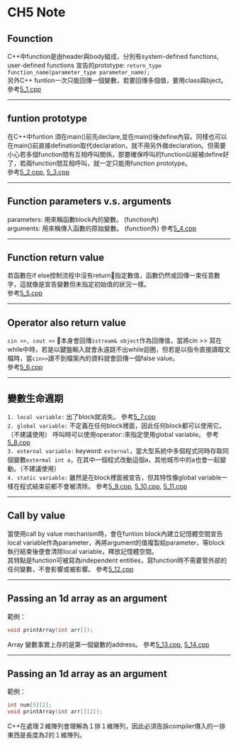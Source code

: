 # **CH5 Note**
## **Founction**
C++中function是由header與body組成，分別有system-defined functions, user-defined functions
宣告的prototype: `return_type function_name(parameter_type parameter_name);`  
另外C++ funtion一次只能回傳一個變數，若要回傳多個值，要用class與bject。
參考[5_1.cpp](./5_1.cpp)


---
## **funtion prototype**
在C++中funtion 須在main()前先declare,並在main()後define內容。同樣也可以在main()前直接defination取代declaration，就不用另外做declaration。但需要小心若多個function間有互相呼叫關係，那要確保呼叫的function以經被define好了，若兩function間互相呼叫，就一定只能用function prototype。  
參考[5_2.cpp](./5_2.cpp), [5_3.cpp](./5_3.cpp)


---
## **Function parameters v.s. arguments**
parameters: 用來稱函數block內的變數。 (function內)   
arguments: 用來稱傳入函數的原始變數。 (function外)
參考[5_4.cpp](./5_4.cpp)


---
## **Function return value**
若函數在if else控制流程中沒有return指定數值，函數仍然或回傳一束任意數字，這就像是宣告變數但未指定初始值的狀況一樣。  
參考[5_5.cpp](./5_5.cpp) 


---
## **Operator also return value**
`cin >>, cout <<` 本身會回傳`istream& object`作為回傳值，當將cin >> 寫在while中時，若是以鍵盤輸入就會永遠跳不出while迴圈，但若是以指令直接讀取文檔時，當`cin>>`讀不到檔案內的資料就會回傳一個false value。  
參考[5_6.cpp](./5_6.cpp) 


---
## **變數生命週期**
`1. local variable:` 出了block就消失。 參考[5_7.cpp](./5_7.cpp)   
`2. global variable:` 不定義在任何block裡面，因此任何block都可以使用它。（不建議使用）
呼叫時可以使用operator::來指定使用global variable。  參考[5_8.cpp](./5_8.cpp)    
`3. external variable:` keyword: `external`，當大型系統中多個程式同時存取同個變數`extermal int a`，在其中一個程式改動這個a，其他城市中的a也會一起變動。（不建議使用）  
`4. static variable:` 雖然是在block裡面被宣告，但其特性像global variable一樣在程式結束前都不會被清除。 參考[5_9.cpp](./5_9.cpp), [5_10.cpp](./5_10.cpp), [5_11.cpp](./5_11.cpp)          


---
## **Call by value**
當使用call by value mechanism時，會在funtion block內建立記憶體空間宣告local variable作為parameter，再將argument的值複製給parameter，等block執行結束後便會清除local variable，釋放記憶體空間。  
其特點是function可被寫為independent entities，寫function時不需要管外部的任何變數，不會影響或被影響。  參考[5_12.cpp](./5_12.cpp)


--- 
## **Passing an 1d array as an argument**
範例：
```C++
void printArray(int arr[]);
```
Array 變數事實上存的是第一個變數的address。 參考[5_13.cpp](./5_13.cpp), [5_14.cpp](./5_14.cpp)    


---
## **Passing an 1d array as an argument**
範例：
```C++
int num[5][2];
void printArray(int arr[][2]);
```
C++在處理２維陣列會理解為１排１維陣列，因此必須告訴compiler傳入的一排東西是長度為2的１維陣列。 